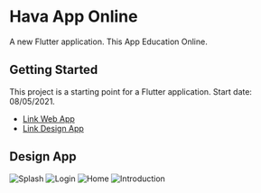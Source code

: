 # Hava App Online

A new Flutter application. This App Education Online.

## Getting Started
This project is a starting point for a Flutter application.
Start date: 08/05/2021.

- [Link Web App](https://hava.edu.vn/)
- [Link Design App](https://www.figma.com/file/AvMg3MtQbsdvc5VR1Zp2Um/Untitled?node-id=1%3A2)

## Design App
![Splash](https://firebasestorage.googleapis.com/v0/b/demofirebase-5d7b7.appspot.com/o/Splash.png?alt=media&token=02d2b342-eab3-4a35-9112-8ff7771460f9)
![Login](https://firebasestorage.googleapis.com/v0/b/demofirebase-5d7b7.appspot.com/o/Login.png?alt=media&token=e8c705c2-3334-47f3-b841-7e6feb709850)
![Home](https://firebasestorage.googleapis.com/v0/b/demofirebase-5d7b7.appspot.com/o/Home%201.png?alt=media&token=a79bb49c-e1ef-4daf-99a4-3c60f60912ff)
![Introduction](https://firebasestorage.googleapis.com/v0/b/demofirebase-5d7b7.appspot.com/o/Introduction%201.png?alt=media&token=7fbf43e8-fb3f-4314-8e20-cb9df514fe7d)
